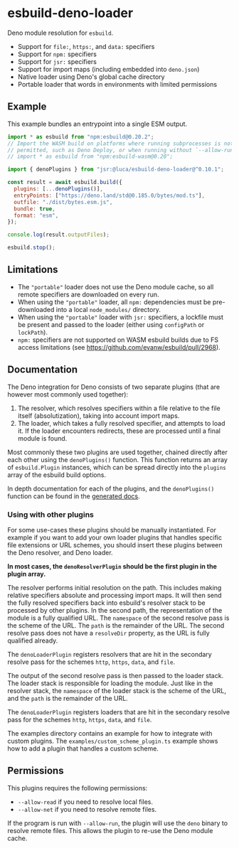 # esbuild-deno-loader

Deno module resolution for `esbuild`.

- Support for `file:`, `https:`, and `data:` specifiers
- Support for `npm:` specifiers
- Support for `jsr:` specifiers
- Support for import maps (including embedded into `deno.json`)
- Native loader using Deno's global cache directory
- Portable loader that words in environments with limited permissions

## Example

This example bundles an entrypoint into a single ESM output.

```js
import * as esbuild from "npm:esbuild@0.20.2";
// Import the WASM build on platforms where running subprocesses is not
// permitted, such as Deno Deploy, or when running without `--allow-run`.
// import * as esbuild from "npm:esbuild-wasm@0.20";

import { denoPlugins } from "jsr:@luca/esbuild-deno-loader@^0.10.1";

const result = await esbuild.build({
  plugins: [...denoPlugins()],
  entryPoints: ["https://deno.land/std@0.185.0/bytes/mod.ts"],
  outfile: "./dist/bytes.esm.js",
  bundle: true,
  format: "esm",
});

console.log(result.outputFiles);

esbuild.stop();
```

## Limitations

- The `"portable"` loader does not use the Deno module cache, so all remote
  specifiers are downloaded on every run.
- When using the `"portable"` loader, all `npm:` dependencies must be
  pre-downloaded into a local `node_modules/` directory.
- When using the `"portable"` loader with `jsr:` specifiers, a lockfile must be
  present and passed to the loader (either using `configPath` or `lockPath`).
- `npm:` specifiers are not supported on WASM esbuild builds due to FS access
  limitations (see https://github.com/evanw/esbuild/pull/2968).

## Documentation

The Deno integration for Deno consists of two separate plugins (that are however
most commonly used together):

1. The resolver, which resolves specifiers within a file relative to the file
   itself (absolutization), taking into account import maps.
2. The loader, which takes a fully resolved specifier, and attempts to load it.
   If the loader encounters redirects, these are processed until a final module
   is found.

Most commonly these two plugins are used together, chained directly after each
other using the `denoPlugins()` function. This function returns an array of
`esbuild.Plugin` instances, which can be spread directly into the `plugins`
array of the esbuild build options.

In depth documentation for each of the plugins, and the `denoPlugins()` function
can be found in the
[generated docs](https://jsr.io/@luca/esbuild-deno-loader/doc).

### Using with other plugins

For some use-cases these plugins should be manually instantiated. For example if
you want to add your own loader plugins that handles specific file extensions or
URL schemes, you should insert these plugins between the Deno resolver, and Deno
loader.

**In most cases, the `denoResolverPlugin` should be the first plugin in the
plugin array.**

The resolver performs initial resolution on the path. This includes making
relative specifiers absolute and processing import maps. It will then send the
fully resolved specifiers back into esbuild's resolver stack to be processed by
other plugins. In the second path, the representation of the module is a fully
qualified URL. The `namespace` of the second resolve pass is the scheme of the
URL. The `path` is the remainder of the URL. The second resolve pass does not
have a `resolveDir` property, as the URL is fully qualified already.

The `denoLoaderPlugin` registers resolvers that are hit in the secondary resolve
pass for the schemes `http`, `https`, `data`, and `file`.

The output of the second resolve pass is then passed to the loader stack. The
loader stack is responsible for loading the module. Just like in the resolver
stack, the `namespace` of the loader stack is the scheme of the URL, and the
`path` is the remainder of the URL.

The `denoLoaderPlugin` registers loaders that are hit in the secondary resolve
pass for the schemes `http`, `https`, `data`, and `file`.

The examples directory contains an example for how to integrate with custom
plugins. The `examples/custom_scheme_plugin.ts` example shows how to add a
plugin that handles a custom scheme.

## Permissions

This plugins requires the following permissions:

- `--allow-read` if you need to resolve local files.
- `--allow-net` if you need to resolve remote files.

If the program is run with `--allow-run`, the plugin will use the `deno` binary
to resolve remote files. This allows the plugin to re-use the Deno module cache.
